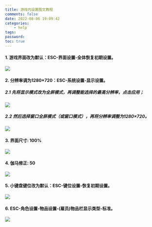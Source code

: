 ```yaml
---
title: 游戏内设置图文教程
comments: false
date: 2022-08-06 19:09:42
categories:
	- help
tags:
password:
toc: true
---
```

#### 1. 游戏界面改为默认：ESC-界面设置-全体恢复初期设置。
![](https://res.cloudinary.com/dqccmigqq/image/upload/v1659787204/github/1_wmrp84.bmp)

#### 2.  分辨率调为1280*720：ESC-系统设置-显示设置。
##### 2.1 先将显示模式改为全屏模式，再调整能选择的最高分辨率，点击应用；
![](https://res.cloudinary.com/dqccmigqq/image/upload/v1659786574/github/1_vfefbg.bmp)
##### 2.2  然后选择窗口全屏模式（或窗口模式），再将分辨率调整为1280×720。
![](https://res.cloudinary.com/dqccmigqq/image/upload/v1659786662/github/1_ou8a7z.bmp)

#### 3.  界面尺寸: 100%
![](https://res.cloudinary.com/dqccmigqq/image/upload/v1659786792/github/QQ%E5%9B%BE%E7%89%8720220806195256_l8rsui.png)

#### 4.  伽马修正: 50
![](https://res.cloudinary.com/dqccmigqq/image/upload/v1659786842/github/1_jq5b3h.bmp)

#### 5. 小键盘键位改为默认：ESC-键位设置-恢复初期设置。
![](https://res.cloudinary.com/dqccmigqq/image/upload/v1659786929/github/1_ya2xdw.bmp)

#### 6.  ESC-角色设置-物品设置-(雇员)物品栏显示类型-标准。
![](https://res.cloudinary.com/dqccmigqq/image/upload/v1659787062/github/1_wchvhj.bmp)